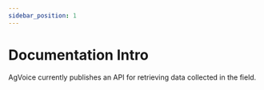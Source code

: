 ```yaml
---
sidebar_position: 1
---
```


# Documentation Intro

AgVoice currently publishes an API for retrieving data collected in the field.
